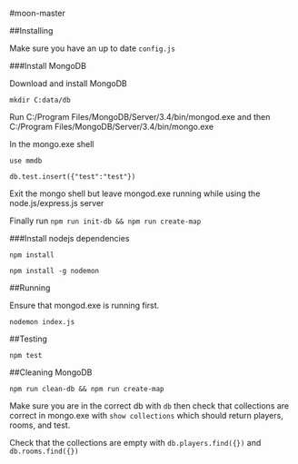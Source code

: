 #moon-master

##Installing

Make sure you have an up to date `config.js`

###Install MongoDB

Download and install MongoDB

`mkdir C:data/db`

Run C:/Program Files/MongoDB/Server/3.4/bin/mongod.exe and then C:/Program Files/MongoDB/Server/3.4/bin/mongo.exe

In the mongo.exe shell 

`use mmdb`

`db.test.insert({"test":"test"})`

Exit the mongo shell but leave mongod.exe running while using the node.js/express.js server

Finally run `npm run init-db && npm run create-map`

###Install nodejs dependencies

`npm install`

`npm install -g nodemon`

##Running

Ensure that mongod.exe is running first.

`nodemon index.js`

##Testing

`npm test`

##Cleaning MongoDB

`npm run clean-db && npm run create-map`

Make sure you are in the correct db with `db` then check that collections are correct in mongo.exe with `show collections` which should return players, rooms, and test.

Check that the collections are empty with `db.players.find({})` and `db.rooms.find({})`
